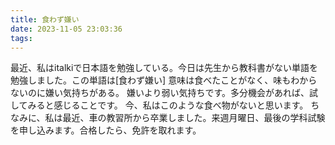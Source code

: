 ```yaml
---
title: 食わず嫌い
date: 2023-11-05 23:03:36
tags:
---
```

最近、私はitalkiで日本語を勉強している。今日は先生から教科書がない単語を勉強しました。この単語は[食わず嫌い]
意味は食べたことがなく、味もわからないのに嫌い気持ちがある。
嫌いより弱い気持ちです。多分機会があれば、試してみると感じることです。
今、私はこのような食べ物がないと思います。
ちなみに、私は最近、車の教習所から卒業しました。来週月曜日、最後の学科試験を申し込みます。合格したら、免許を取れます。
